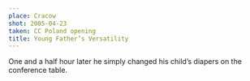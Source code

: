 ```yaml
---
place: Cracow
shot: 2005-04-23
taken: CC Poland opening
title: Young Father’s Versatility
---
```


One and a half hour later he simply changed his child’s diapers on the conference table.

